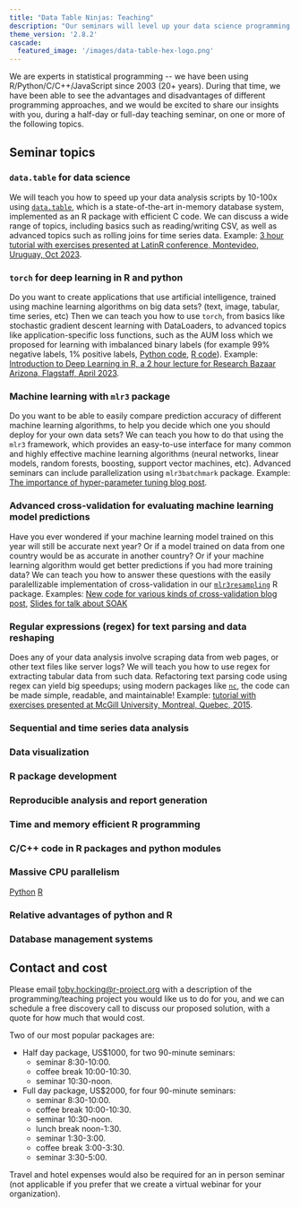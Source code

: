 ```yaml
---
title: "Data Table Ninjas: Teaching"
description: "Our seminars will level up your data science programming skills"
theme_version: '2.8.2'
cascade:
  featured_image: '/images/data-table-hex-logo.png'
---
```


We are experts in statistical programming -- we have been using
R/Python/C/C++/JavaScript since 2003 (20+ years). During that time, we
have been able to see the advantages and disadvantages of different
programming approaches, and we would be excited to share our insights
with you, during a half-day or full-day teaching seminar, on one or
more of the following topics.

## Seminar topics

### `data.table` for data science

We will teach you how to speed up your data analysis scripts by
10-100x using [`data.table`](https://r-datatable.com/), which is a
state-of-the-art in-memory database system, implemented as an R
package with efficient C code. We can discuss a wide range of topics,
including basics such as reading/writing CSV, as well as advanced
topics such as rolling joins for time series data.  Example: [3 hour tutorial with exercises presented at LatinR conference, Montevideo, Uruguay, Oct 2023](https://github.com/tdhock/2023-10-LatinR-data.table?tab=readme-ov-file#english).

### `torch` for deep learning in R and python

Do you want to create applications that use artificial intelligence,
trained using machine learning algorithms on big data sets? (text,
image, tabular, time series, etc) Then we can teach you how to use
`torch`, from basics like stochastic gradient descent learning with
DataLoaders, to advanced topics like application-specific loss
functions, such as the AUM loss which we proposed for learning with
imbalanced binary labels (for example 99% negative labels, 1% positive
labels, [Python
code](https://tdhock.github.io/blog/2024/torch-roc-aum/), [R
code](https://tdhock.github.io/blog/2024/auto-grad-overhead/)).
Example: [Introduction to Deep Learning in R, a 2 hour lecture for
Research Bazaar Arizona, Flagstaff, April
2023](https://github.com/tdhock/2023-res-baz-az?tab=readme-ov-file#19-april-2023-workshop).

### Machine learning with `mlr3` package

Do you want to be able to easily compare prediction accuracy of
different machine learning algorithms, to help you decide which one
you should deploy for your own data sets? We can teach you how to do
that using the `mlr3` framework, which provides an easy-to-use
interface for many common and highly effective machine learning
algorithms (neural networks, linear models, random forests, boosting,
support vector machines, etc). Advanced seminars can include
parallelization using `mlr3batchmark` package. Example: [The
importance of hyper-parameter tuning blog
post](https://tdhock.github.io/blog/2024/hyper-parameter-tuning/).

### Advanced cross-validation for evaluating machine learning model predictions

Have you ever wondered if your machine learning model trained on this
year will still be accurate next year? Or if a model trained on data
from one country would be as accurate in another country? Or if your
machine learning algorithm would get better predictions if you had
more training data? We can teach you how to answer these questions
with the easily paralellizable implementation of cross-validation in
our
[`mlr3resampling`](https://github.com/tdhock/mlr3resampling?tab=readme-ov-file#installation)
R package.  Examples: [New code for various kinds of cross-validation
blog post](https://tdhock.github.io/blog/2024/cv-all-same-new/),
[Slides for talk about
SOAK](https://github.com/tdhock/two-new-algos-sci-ml?tab=readme-ov-file#title-abstract-slides)

### Regular expressions (regex) for text parsing and data reshaping

Does any of your data analysis involve scraping data from web pages,
or other text files like server logs? We will teach you how to use
regex for extracting tabular data from such data. Refactoring text
parsing code using regex can yield big speedups; using modern
packages like [`nc`](https://github.com/tdhock/nc), the code can be
made simple, readable, and maintainable!  Example: [tutorial with exercises
presented at McGill University, Montreal, Quebec,
2015](https://github.com/tdhock/regex-tutorial?tab=readme-ov-file#tutorial-on-named-capture-regular-expressions-in-r-and-python).

### Sequential and time series data analysis

### Data visualization

### R package development

### Reproducible analysis and report generation

### Time and memory efficient R programming

### C/C++ code in R packages and python modules

### Massive CPU parallelism

[Python](https://tdhock.github.io/blog/2022/cross-validation-cluster/)
[R](https://tdhock.github.io/blog/2020/monsoon-batchtools/)

### Relative advantages of python and R

### Database management systems

## Contact and cost

Please email toby.hocking@r-project.org with a description of the programming/teaching project you would like us to do for you, and we can schedule a free discovery call to discuss our proposed solution, with a quote for how much that would cost. 

Two of our most popular packages are:

* Half day package, US$1000, for two 90-minute seminars:
  * seminar 8:30-10:00.
  * coffee break 10:00-10:30.
  * seminar 10:30-noon.
* Full day package, US$2000, for four 90-minute seminars:
  * seminar 8:30-10:00.
  * coffee break 10:00-10:30.
  * seminar 10:30-noon.
  * lunch break noon-1:30.
  * seminar 1:30-3:00.
  * coffee break 3:00-3:30.
  * seminar 3:30-5:00.

Travel and hotel expenses would also be required for an in person
seminar (not applicable if you prefer that we create a virtual webinar
for your organization).
